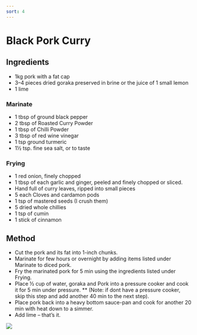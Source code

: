 ```yaml
---
sort: 4
---
```


# Black Pork Curry

## Ingredients

* 1kg pork with a fat cap
* 3–4 pieces dried goraka preserved in brine or the juice of 1 small lemon
* 1 lime

### Marinate
* 1 tbsp of ground black pepper
* 2 tbsp of Roasted Curry Powder
* 1 tbsp of Chilli Powder
* 3 tbsp of red wine vinegar
* 1 tsp ground turmeric
* 1½ tsp. fine sea salt, or to taste

### Frying
* 1 red onion, finely chopped
* 1 tbsp of each garlic and ginger, peeled and finely chopped or sliced.
* Hand full of curry leaves, ripped into small pieces
* 5 each Cloves and cardamon pods
* 1 tsp of mastered seeds (I crush them)
* 5 dried whole chillies
* 1 tsp of cumin
* 1 stick of cinnamon


## Method

* Cut the pork and its fat into 1-inch chunks.
* Marinate for few hours or overnight by adding items listed under Marinate to diced pork.
* Fry the marinated pork for 5 min using the ingredients listed under Frying.
* Place ½ cup of water, goraka and Pork into a pressure cooker and cook it for 5 min under pressure.
** (Note: if dont have a pressure cooker, skip this step and add another 40 min to the next step).
* Place pork back into a heavy bottom sauce-pan and cook for another 20 min with heat down to a simmer.
* Add lime – that’s it.

<img src="{{site.baseurl}}/images/pork-curry.jpeg"/>
